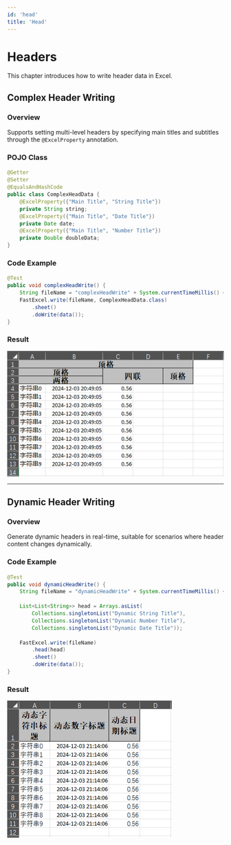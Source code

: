 ```yaml
---
id: 'head'
title: 'Head'
---
```


# Headers
This chapter introduces how to write header data in Excel.

## Complex Header Writing

### Overview
Supports setting multi-level headers by specifying main titles and subtitles through the `@ExcelProperty` annotation.

### POJO Class
```java
@Getter
@Setter
@EqualsAndHashCode
public class ComplexHeadData {
    @ExcelProperty({"Main Title", "String Title"})
    private String string;
    @ExcelProperty({"Main Title", "Date Title"})
    private Date date;
    @ExcelProperty({"Main Title", "Number Title"})
    private Double doubleData;
}
```

### Code Example
```java
@Test
public void complexHeadWrite() {
    String fileName = "complexHeadWrite" + System.currentTimeMillis() + ".xlsx";
    FastExcel.write(fileName, ComplexHeadData.class)
        .sheet()
        .doWrite(data());
}
```

### Result
![img](/img/docs/write/complexHeadWrite.png)

---

## Dynamic Header Writing

### Overview
Generate dynamic headers in real-time, suitable for scenarios where header content changes dynamically.

### Code Example
```java
@Test
public void dynamicHeadWrite() {
    String fileName = "dynamicHeadWrite" + System.currentTimeMillis() + ".xlsx";

    List<List<String>> head = Arrays.asList(
        Collections.singletonList("Dynamic String Title"),
        Collections.singletonList("Dynamic Number Title"),
        Collections.singletonList("Dynamic Date Title"));

    FastExcel.write(fileName)
        .head(head)
        .sheet()
        .doWrite(data());
}
```

### Result
![img](/img/docs/write/dynamicHeadWrite.png)
